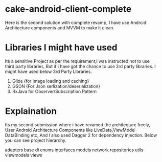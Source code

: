 # cake-android-client-complete

Here is the second solution with complete revamp, I have use Android Architecture components and MVVM to make it clean.


# Libraries I might have used
Its a sensitive Project as per the requirement,i was instructed not to use third party libraries, But if i have got the chance to use 3rd party libraries. I might have used below 3rd Party Libraries.

1. Glide {for image loading and caching}
2. GSON {For Json serlization/deserialization}
3. RxJava for Observer/Subscription Pattern 


# Explaination
Its my second submission where i have revamed the architecture freely, User Android Architecture Components like LiveData,ViewModel DataBinding etc, And I also used Dagger 2 for dependency injection. Below you can see project hierarchy.

adapters
base
di
enums
interfaces
models
network
repositories
utils
viewmodels
views
